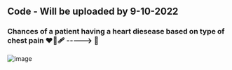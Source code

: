 ## Code - Will be uploaded by 9-10-2022
### Chances of a patient having a heart diesease  based on type of chest pain :heart_on_fire::adhesive_bandage: -----> :sparkling_heart:

![image](https://user-images.githubusercontent.com/82713670/194699090-2d24062c-2456-42af-a46e-c163657e77d0.jpg)
